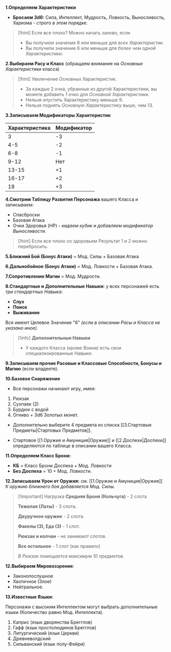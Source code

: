 
**1.Определяем Характеристики**

- **Бросаем 3d6:** Сила, Интеллект, Мудрость, Ловкость, Выносливость, Харизма - *строго в этом порядке.*  

> [!hint] Если все плохо? 
> Можно начать заново, если
> - Вы получили значение 8 или меньше для *всех Характеристик*.
> - Вы получили значение 6 или меньше для *более чем одной Характеристики*.

**2.Выбираем Расу и Класс** (обращаем внимание на *Основные Характеристики* класса)

> [!hint] Увеличение Основных Характеристик. 
> - За каждые 2 очка, убранные из другой Характеристики, вы можете добавить 1 очко для *Основной Характеристики.*
> - Нельзя опустить Характеристику меньше 9.
> - Нельзя поднять *Основную Характеристику* выше, чем 13.

**3.Записываем Модификаторы Характеристик**

| Характеристика | Модификатор |
| -------------- | ----------- |
| 3              | -3          |
| 4-5            | -2          |
| 6-8            | -1          |
| 9-12           | Нет         |
| 13-15          | +1          |
| 16-17          | +2          |
| 18             | +3          |


**4.Смотрим Таблицу Развития Персонажа** вашего Класса и записываем: 

- Спасброски
- Базовая Атака
- Очки Здоровья (HP) - *кидаем кубик и добавляем модификатор Выносливости.*

> [!hint] Если все плохо со здоровьем
> Результат 1 и 2 можно перебросить.

**5.Ближний Бой (Бонус Атаки)** = Мод. Силы + Базовая Атака

**6.Дальнобойное (Бонус Атаки)** = Мод. Ловкости + Базовая Атака.

**7.Сопротивление Магии** = Мод. Мудрости.

**8.Стандартные и Дополнительные Навыки**: у всех персонажей есть *три стандартных Навыка*:

- **Слух**
- **Поиск** 
- **Выживание**

Все имеют Целевое Значение "6" *(если в описании Расы и Класса не указано иное).*

> [!info] **Дополнительные Навыки** 
> - У каждого Класса (кроме Воина) есть свои специализированные Навыки. 

**9.Записываем прочие Расовые и Классовые Способности, Бонусы и Магию** (если владеете). 

**10.Базовое Снаряжение**

- Все персонажи начинают игру, имея: 

1. Рюкзак
2. Сухпаек (2)
3. Бурдюк с водой
4. Огниво + 3d6 Золотых монет.

- Дополнительно выберите 4 предмета из списка [[3.Стартовые Предметы\|Стартовых Предметов]].

- Стартовое [[1.Оружие и Амуниция\|Оружие]] и [[2.Доспехи\|Доспехи]] определяются по таблице в описании вашего Класса.

**11.Определяем Класс Брони:** 

- **КБ** = Класс Брони Доспеха + Мод. Ловкости
- **Без Доспеха** = 10 + Мод. Ловкости.

**12.Записываем Урон от Оружия:** см. [[1.Оружие и Амуниция\|Оружие]]  
*К оружию ближнего боя добавляется Мод. Силы.*

>[!important] Нагрузка
>**Средняя Броня (Кольчуга)** - 2 слота
> 
>**Тяжелая (Латы)** - 3 слота.
>
>**Двуручное оружие** - 2 слота.
>
>**Факелы (3), Еда (3)** - 1 слот.
>
>**Рюкзак и колчан** - не занимают слотов.
>
> **Все остальное** - 1 слот (как правило)
> 
>*В Рюкзак помещается максимум 10 предметов.* 

**12.Выбираем Мировоззрение**: 

- Законопослушное
- Хаотичное (Злое)
- Нейтральное.

**13.Известные Языки**: 

Персонажи с высоким Интеллектом могут выбрать дополнительные языки (Количество равно Мод. Интеллекта).

1) Каприс (язык дворянства Брегглов)
2) Гафф (язык простолюдинов Брегглов)
3) Литургический (язык Церкви)
4) Древневолдский
5) Сильванский (язык полу-Фейри)